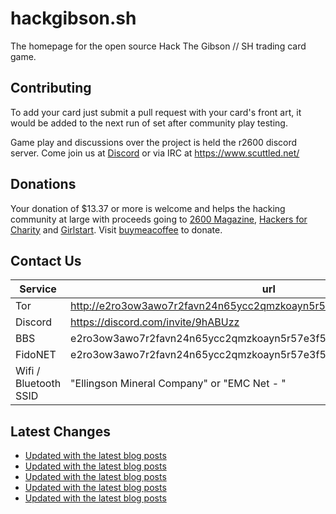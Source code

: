 # hackgibson.sh
The homepage for the open source Hack The Gibson // SH trading card game.


## Contributing

To add your card just submit a pull request with your card's front art, it would be added to the next run of set after community play testing.

Game play and discussions over the project is held the r2600 discord server. Come join us at [Discord](https://discord.com/invite/9hABUzz) or via IRC at https://www.scuttled.net/


## Donations

Your donation of $13.37 or more is welcome and helps the hacking community at large with proceeds going to [2600 Magazine](https://2600.com/), [Hackers for Charity](https://hackersforcharity.org) and [Girlstart](https://girlstart.org).  Visit [buymeacoffee](https://www.buymeacoffee.com/hackgibson.sh) to donate.


## Contact Us

Service | url
-|-
Tor | http://e2ro3ow3awo7r2favn24n65ycc2qmzkoayn5r57e3f56nvjwdcgg32ad.onion
Discord | https://discord.com/invite/9hABUzz
BBS | e2ro3ow3awo7r2favn24n65ycc2qmzkoayn5r57e3f56nvjwdcgg32ad.onion:23
FidoNET | e2ro3ow3awo7r2favn24n65ycc2qmzkoayn5r57e3f56nvjwdcgg32ad.onion:24554
Wifi / Bluetooth SSID | "Ellingson Mineral Company" or "EMC Net - <fidonet address>"

## Latest Changes
<!-- BLOG-POST-LIST:START -->
- [Updated with the latest blog posts](https://github.com/DFW2600/hackgibson.sh/commit/7a57eee49657a70356cccf957ebd137562844297)
- [Updated with the latest blog posts](https://github.com/DFW2600/hackgibson.sh/commit/88e1f6ce856f846fe473cd8e76371d62127b811d)
- [Updated with the latest blog posts](https://github.com/DFW2600/hackgibson.sh/commit/6fea26c8825fc5561315e1aff0cf8be91f0090e4)
- [Updated with the latest blog posts](https://github.com/DFW2600/hackgibson.sh/commit/8996b3f6f5a381e55729f30b86bc2589493bacdf)
- [Updated with the latest blog posts](https://github.com/DFW2600/hackgibson.sh/commit/c40c3cc25dbf0e6ccfe392efe3e30d537f0f6a50)
<!-- BLOG-POST-LIST:END -->
